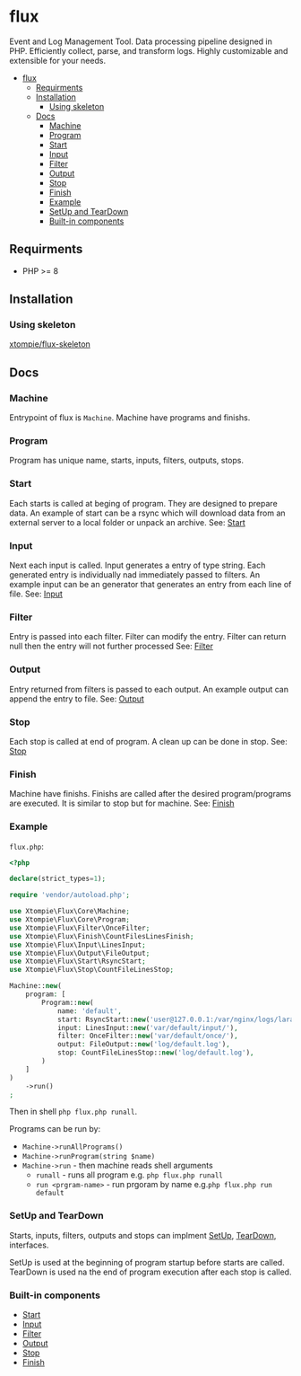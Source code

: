 # flux

Event and Log Management Tool.
Data processing pipeline designed in PHP.
Efficiently collect, parse, and transform logs.
Highly customizable and extensible for your needs.

- [flux](#flux)
  - [Requirments](#requirments)
  - [Installation](#installation)
    - [Using skeleton](#using-skeleton)
  - [Docs](#docs)
    - [Machine](#machine)
    - [Program](#program)
    - [Start](#start)
    - [Input](#input)
    - [Filter](#filter)
    - [Output](#output)
    - [Stop](#stop)
    - [Finish](#finish)
    - [Example](#example)
    - [SetUp and TearDown](#setup-and-teardown)
    - [Built-in components](#built-in-components)

## Requirments

- PHP >= 8

## Installation

### Using skeleton

[xtompie/flux-skeleton](https://github.com/xtompie/flux-skeleton)

## Docs

### Machine

Entrypoint of flux is `Machine`.
Machine have programs and finishs.

### Program

Program has unique name, starts, inputs, filters, outputs, stops.

### Start

Each starts is called at beging of program.
They are designed to prepare data.
An example of start can be a rsync which will download data from an external server to a local folder or unpack an archive.
See: [Start](https://github.com/xtompie/flux/blob/master/src/Core/Start.php)

### Input

Next each input is called.
Input generates a entry of type string.
Each generated entry is individually nad immediately passed to filters.
An example input can be an generator that generates an entry from each line of file.
See: [Input](https://github.com/xtompie/flux/blob/master/src/Core/Input.php)

### Filter

Entry is passed into each filter.
Filter can modify the entry.
Filter can return null then the entry will not further processed
See: [Filter](https://github.com/xtompie/flux/blob/master/src/Core/Filter.php)

### Output

Entry returned from filters is passed to each output.
An example output can append the entry to file.
See: [Output](https://github.com/xtompie/flux/blob/master/src/Core/Output.php)

### Stop

Each stop is called at end of program.
A clean up can be done in stop.
See: [Stop](https://github.com/xtompie/flux/blob/master/src/Core/Stop.php)

### Finish

Machine have finishs.
Finishs are called after the desired program/programs are executed.
It is similar to stop but for machine.
See: [Finish](https://github.com/xtompie/flux/blob/master/src/Core/Finish.php)

### Example

`flux.php`:

```php
<?php

declare(strict_types=1);

require 'vendor/autoload.php';

use Xtompie\Flux\Core\Machine;
use Xtompie\Flux\Core\Program;
use Xtompie\Flux\Filter\OnceFilter;
use Xtompie\Flux\Finish\CountFilesLinesFinish;
use Xtompie\Flux\Input\LinesInput;
use Xtompie\Flux\Output\FileOutput;
use Xtompie\Flux\Start\RsyncStart;
use Xtompie\Flux\Stop\CountFileLinesStop;

Machine::new(
    program: [
        Program::new(
            name: 'default',
            start: RsyncStart::new('user@127.0.0.1:/var/nginx/logs/laravel-*', 'var/default/input'),
            input: LinesInput::new('var/default/input/'),
            filter: OnceFilter::new('var/default/once/'),
            output: FileOutput::new('log/default.log'),
            stop: CountFileLinesStop::new('log/default.log'),
        )
    ]
)
    ->run()
;

```

Then in shell `php flux.php runall`.

Programs can be run by:

- `Machine->runAllPrograms()`
- `Machine->runProgram(string $name)`
- `Machine->run` - then machine reads shell arguments
  - `runall`  - runs all program e.g. `php flux.php runall`
  - `run <prgram-name>` - run prgoram by name  e.g.`php flux.php run default`

### SetUp and TearDown

Starts, inputs, filters, outputs and stops can implment
[SetUp](https://github.com/xtompie/flux/blob/master/src/Core/SetUp.php),
[TearDown](https://github.com/xtompie/flux/blob/master/src/Core/TearDown.php),
interfaces.

SetUp is used at the beginning of program startup before starts are called.
TearDown is used na the end of program execution after each stop is called.

### Built-in components

- [Start](https://github.com/xtompie/flux/blob/master/src/Start)
- [Input](https://github.com/xtompie/flux/blob/master/src/Input)
- [Filter](https://github.com/xtompie/flux/blob/master/src/Filter)
- [Output](https://github.com/xtompie/flux/blob/master/src/Output)
- [Stop](https://github.com/xtompie/flux/blob/master/src/Stop)
- [Finish](https://github.com/xtompie/flux/blob/master/src/Finish)
